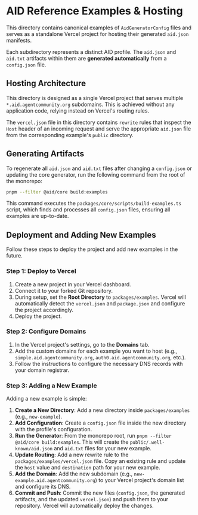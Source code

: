 # AID Reference Examples & Hosting

This directory contains canonical examples of `AidGeneratorConfig` files and serves as a standalone Vercel project for hosting their generated `aid.json` manifests.

Each subdirectory represents a distinct AID profile. The `aid.json` and `aid.txt` artifacts within them are **generated automatically** from a `config.json` file.

## Hosting Architecture

This directory is designed as a single Vercel project that serves multiple `*.aid.agentcommunity.org` subdomains. This is achieved without any application code, relying instead on Vercel's routing rules.

The `vercel.json` file in this directory contains `rewrite` rules that inspect the `Host` header of an incoming request and serve the appropriate `aid.json` file from the corresponding example's `public` directory.

## Generating Artifacts

To regenerate all `aid.json` and `aid.txt` files after changing a `config.json` or updating the core generator, run the following command from the root of the monorepo:

```bash
pnpm --filter @aid/core build:examples
```

This command executes the `packages/core/scripts/build-examples.ts` script, which finds and processes all `config.json` files, ensuring all examples are up-to-date.

## Deployment and Adding New Examples

Follow these steps to deploy the project and add new examples in the future.

### Step 1: Deploy to Vercel

1.  Create a new project in your Vercel dashboard.
2.  Connect it to your forked Git repository.
3.  During setup, set the **Root Directory** to `packages/examples`. Vercel will automatically detect the `vercel.json` and `package.json` and configure the project accordingly.
4.  Deploy the project.

### Step 2: Configure Domains

1.  In the Vercel project's settings, go to the **Domains** tab.
2.  Add the custom domains for each example you want to host (e.g., `simple.aid.agentcommunity.org`, `auth0.aid.agentcommunity.org`, etc.).
3.  Follow the instructions to configure the necessary DNS records with your domain registrar.

### Step 3: Adding a New Example

Adding a new example is simple:

1.  **Create a New Directory**: Add a new directory inside `packages/examples` (e.g., `new-example`).
2.  **Add Configuration**: Create a `config.json` file inside the new directory with the profile's configuration.
3.  **Run the Generator**: From the monorepo root, run `pnpm --filter @aid/core build:examples`. This will create the `public/.well-known/aid.json` and `aid.txt` files for your new example.
4.  **Update Routing**: Add a new rewrite rule to the `packages/examples/vercel.json` file. Copy an existing rule and update the `host` value and `destination` path for your new example.
5.  **Add the Domain**: Add the new subdomain (e.g., `new-example.aid.agentcommunity.org`) to your Vercel project's domain list and configure its DNS.
6.  **Commit and Push**: Commit the new files (`config.json`, the generated artifacts, and the updated `vercel.json`) and push them to your repository. Vercel will automatically deploy the changes. 